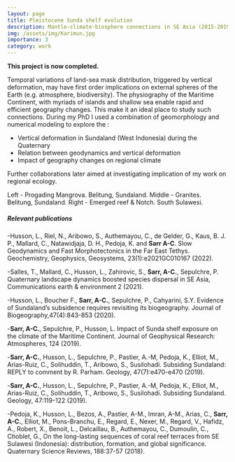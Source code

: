```yaml
---
layout: page
title: Pleistocene Sunda shelf evolution
description: Mantle-climate-biosphere connections in SE Asia (2015-2019)
img: /assets/img/Karimun.jpg
importance: 3
category: work
---
```


__This project is now completed.__

Temporal variations of land-sea mask distribution, triggered by vertical deformation, may have first order implications on external spheres of the Earth (e.g. atmosphere, biodiversity). The physiography of the Maritime Continent, with myriads of islands and shallow sea enable rapid and efficient geography changes. This make it an ideal place to study such connections. During my PhD I used a combination of geomorphology and numerical modeling to explore the :

- Vertical deformation in Sundaland (West Indonesia) during the Quaternary
- Relation between geodynamics and vertical deformation
- Impact of geography changes on regional climate

 Further collaborations later aimed at investigating implication of my work on regional ecology. 

<div class="row">
    <div class="col-sm mt-3 mt-md-0">
        <img class="img-fluid rounded z-depth-1" src="{{ '/assets/img/BelitungReef.jpg' | relative_url }}" alt="" title="example image"/>
    </div>
    <div class="col-sm mt-3 mt-md-0">
        <img class="img-fluid rounded z-depth-1" src="{{ '/assets/img/BelitungGranites.jpg' | relative_url }}" alt="" title="example image"/>
    </div>
    <div class="col-sm mt-3 mt-md-0">
        <img class="img-fluid rounded z-depth-1" src="{{ '/assets/img/Notch.jpg' | relative_url }}" alt="" title="example image"/>
    </div>
</div>
<div class="caption">
    Left - Progading Mangrova. Belitung, Sundaland. Middle - Granites. Belitung, Sundaland. Right - Emerged reef & Notch. South Sulawesi.
</div>
  
##### Relevant publications 
-Husson, L., Riel, N., Aribowo, S., Authemayou, C., de Gelder, G., Kaus, B. J. P., Mallard, C., Natawidjaja, D. H., Pedoja, K. and __Sarr A-C__. Slow Geodynamics and Fast Morphotectonics in the Far East Tethys. Geochemistry, Geophysics, Geosystems, 23(1):e2021GC010167 (2022).

-Salles, T., Mallard, C., Husson, L., Zahirovic, S., __Sarr, A-C.__, Sepulchre, P. Quaternary landscape dynamics boosted species dispersal in SE Asia, Communications earth & environment 2 (2021).

-Husson, L., Boucher F., __Sarr, A-C.__, Sepulchre, P., Cahyarini, S.Y.  Evidence of Sundaland’s subsidence requires revisiting its biogeography. Journal of Biogeography,47(4):843-853 (2020).

-__Sarr, A-C.__, Sepulchre, P., Husson, L. Impact of Sunda shelf exposure on the climate of the Maritime Continent. Journal of Geophysical Research: Atmospheres, 124 (2019).

-__Sarr, A-C.__, Husson, L., Sepulchre, P., Pastier, A.-M, Pedoja, K., Elliot, M., Arias-Ruiz, C., Solihuddin, T., Aribowo, S., Susilohadi. Subsiding Sundaland: REPLY to comment by R. Parham. Geology, 47(7):e470-e470 (2019).

-__Sarr, A-C.__, Husson, L., Sepulchre, P., Pastier, A.-M, Pedoja, K., Elliot, M., Arias-Ruiz, C., Solihuddin, T., Aribowo, S., Susilohadi. Subsiding Sundaland. Geology, 47:119-122 (2019).

-Pedoja, K., Husson, L., Bezos, A., Pastier, A-M., Imran, A-M., Arias, C., __Sarr, A-C.__, Elliot, M., Pons-Branchu, E., Regard, E., Nexer, M., Regard, V., Hafidz, A., Robert, X., Benoit, L., Delcaillau, B., Authemayou, C., Dumoulin, C., Choblet, G., On the long-lasting sequences of coral reef terraces from SE Sulawesi (Indonesia): distribution, formation, and global significance. Quaternary Science Reviews, 188:37-57 (2018).

